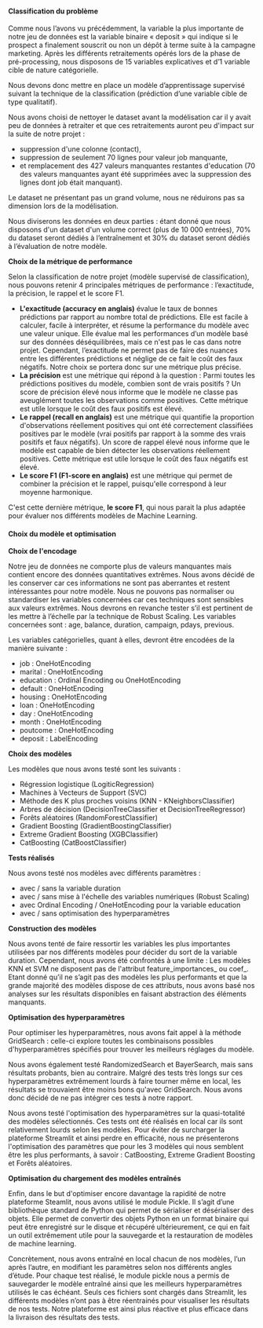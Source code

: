 #### Classification du problème

Comme nous l’avons vu précédemment, la variable la plus importante de notre jeu de données est la variable binaire « deposit » qui indique si le prospect a finalement souscrit ou non un dépôt à terme suite à la campagne marketing. Après les différents retraitements opérés lors de la phase de pré-processing, nous disposons de 15 variables explicatives et d’1 variable cible de nature catégorielle.

Nous devons donc mettre en place un modèle d’apprentissage supervisé suivant la technique de la classification (prédiction d’une variable cible de type qualitatif).

Nous avons choisi de nettoyer le dataset avant la modélisation car il y avait peu de données à retraiter et que ces retraitements auront peu d'impact sur la suite de notre projet :
* suppression d'une colonne (contact),
* suppression de seulement 70 lignes pour valeur job manquante,
* et remplacement des 427 valeurs manquantes restantes d'education (70 des valeurs manquantes ayant été supprimées avec la suppression des lignes dont job était manquant).

Le dataset ne présentant pas un grand volume, nous ne réduirons pas sa dimension lors de la modélisation.

Nous diviserons les données en deux parties : étant donné que nous disposons d'un dataset d'un volume correct (plus de 10 000 entrées), 70% du dataset seront dédiés à l’entraînement et 30% du dataset seront dédiés à l’évaluation de notre modèle.

**Choix de la métrique de performance**

Selon la classification de notre projet (modèle supervisé de classification), nous pouvons retenir 4 principales métriques de performance : l’exactitude, la précision, le rappel et le score F1.

* **L'exactitude (accuracy en anglais)** évalue le taux de bonnes prédictions par rapport au nombre total de prédictions. Elle est facile à calculer, facile à interpréter, et résume la performance du modèle avec une valeur unique. Elle évalue mal les performances d’un modèle basé sur des données déséquilibrées, mais ce n'est pas le cas dans notre projet. Cependant, l’exactitude ne permet pas de faire des nuances entre les différentes prédictions et néglige de ce fait le coût des faux négatifs. Notre choix se portera donc sur une métrique plus précise.
* **La précision** est une métrique qui répond à la question : Parmi toutes les prédictions positives du modèle, combien sont de vrais positifs ? Un score de précision élevé nous informe que le modèle ne classe pas aveuglément toutes les observations comme positives. Cette métrique est utile lorsque le coût des faux positifs est élevé.
* **Le rappel (recall en anglais)** est une métrique qui quantifie la proportion d'observations réellement positives qui ont été correctement classifiées positives par le modèle (vrai positifs par rapport à la somme des vrais positifs et faux négatifs). Un score de rappel élevé nous informe que le modèle est capable de bien détecter les observations réellement positives. Cette métrique est utile lorsque le coût des faux négatifs est élevé.
* **Le score F1 (F1-score en anglais)** est une métrique qui permet de combiner la précision et le rappel, puisqu'elle correspond à leur moyenne harmonique.

C'est cette dernière métrique, **le score F1**, qui nous parait la plus adaptée pour évaluer nos différents modèles de Machine Learning.

#### Choix du modèle et optimisation

**Choix de l'encodage**

Notre jeu de données ne comporte plus de valeurs manquantes mais contient encore des données quantitatives extrêmes. Nous avons décidé de les conserver car ces informations ne sont pas aberrantes et restent intéressantes pour notre modèle. Nous ne pouvons pas normaliser ou standardiser les variables concernées car ces techniques sont sensibles aux valeurs extrêmes. Nous devrons en revanche tester s’il est pertinent de les mettre à l’échelle par la technique de Robust Scaling. Les variables concernées sont : age, balance, duration, campaign, pdays, previous.

Les variables catégorielles, quant à elles, devront être encodées de la manière suivante :
* job : OneHotEncoding
* marital : OneHotEncoding
* education : Ordinal Encoding ou OneHotEncoding
* default : OneHotEncoding
* housing : OneHotEncoding
* loan : OneHotEncoding
* day : OneHotEncoding
* month : OneHotEncoding
* poutcome : OneHotEncoding
* deposit : LabelEncoding

**Choix des modèles**

Les modèles que nous avons testé sont les suivants :
* Régression logistique (LogiticRegression)
* Machines à Vecteurs de Support (SVC)
* Méthode des K plus proches voisins (KNN - KNeighborsClassifier)
* Arbres de décision (DecisionTreeClassifier et DecisionTreeRegressor)
* Forêts aléatoires (RandomForestClassifier)
* Gradient Boosting (GradientBoostingClassifier)
* Extreme Gradient Boosting (XGBClassifier)
* CatBoosting (CatBoostClassifier)

**Tests réalisés**

Nous avons testé nos modèles avec différents paramètres :
* avec / sans la variable duration
* avec / sans mise à l'échelle des variables numériques (Robust Scaling)
* avec Ordinal Encoding / OneHotEncoding pour la variable education
* avec / sans optimisation des hyperparamètres

**Construction des modèles**

Nous avons tenté de faire ressortir les variables les plus importantes utilisées par nos différents modèles pour décider du sort de la variable duration. Cependant, nous avons été confrontés à une limite : Les modèles KNN et SVM ne disposent pas de l'attribut feature_importances_ ou coef_. Etant donné qu’il ne s’agit pas des modèles les plus performants et que la grande majorité des modèles dispose de ces attributs, nous avons basé nos analyses sur les résultats disponibles en faisant abstraction des éléments manquants.

**Optimisation des hyperparamètres**

Pour optimiser les hyperparamètres, nous avons fait appel à la méthode GridSearch : celle-ci explore toutes les combinaisons possibles d'hyperparamètres spécifiés pour trouver les meilleurs réglages du modèle.

Nous avons également testé RandomizedSearch et BayerSearch, mais sans résultats probants, bien au contraire. Malgré des tests très longs sur ces hyperparamètres extrêmement lourds à faire tourner même en local, les résultats se trouvaient être moins bons qu'avec GridSearch. Nous avons donc décidé de ne pas intégrer ces tests à notre rapport.

Nous avons testé l'optimisation des hyperparamètres sur la quasi-totalité des modèles sélectionnés. Ces tests ont été réalisés en local car ils sont relativement lourds selon les modèles. Pour éviter de surcharger la plateforme Streamlit et ainsi perdre en efficacité, nous ne présenterons l'optimisation des paramètres que pour les 3 modèles qui nous semblent être les plus performants, à savoir : CatBoosting, Extreme Gradient Boosting et Forêts aléatoires.

**Optimisation du chargement des modèles entraînés**

Enfin, dans le but d'optimiser encore davantage la rapidité de notre plateforme Steamlit, nous avons utilisé le module Pickle. Il s’agit d’une bibliothèque standard de Python qui permet de sérialiser et désérialiser des objets. Elle permet de convertir des objets Python en un format binaire qui peut être enregistré sur le disque et récupéré ultérieurement, ce qui en fait un outil extrêmement utile pour la sauvegarde et la restauration de modèles de machine learning. 

Concrètement, nous avons entraîné en local chacun de nos modèles, l’un après l’autre, en modifiant les paramètres selon nos différents angles d’étude. Pour chaque test réalisé, le module pickle nous a permis de sauvegarder le modèle entraîné ainsi que les meilleurs hyperparamètres utilisés le cas échéant. Seuls ces fichiers sont chargés dans Streamlit, les différents modèles n’ont pas à être réentrainés pour visualiser les résultats de nos tests. Notre plateforme est ainsi plus réactive et plus efficace dans la livraison des résultats des tests.
